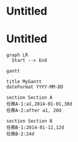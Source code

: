 # Untitled


# Untitled
```mermaid
graph LR
  Start --> End
```
```mermaid
gantt

title MyGantt
dateFormat YYYY-MM-DD

section Section A
任務A-1:a1,2014-01-01,30d
任務A-2:after a1, 20d

section Section B
任務B-1:2014-01-12,12d
任務B-2:24d
```

